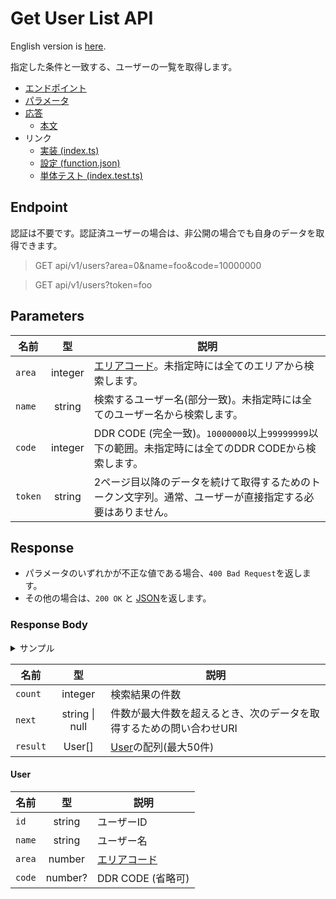 # Get User List API

English version is [here](./README.md).

指定した条件と一致する、ユーザーの一覧を取得します。

- [エンドポイント](#endpoint)
- [パラメータ](#parameters)
- [応答](#response)
  - [本文](#response-body)
- リンク
  - [実装 (index.ts)](./index.ts)
  - [設定 (function.json)](./function.json)
  - [単体テスト (index.test.ts)](./index.test.ts)

## Endpoint

認証は不要です。認証済ユーザーの場合は、非公開の場合でも自身のデータを取得できます。

> GET api/v1/users?area=0&name=foo&code=10000000

> GET api/v1/users?token=foo

## Parameters

|名前|型|説明|
|----|:--:|---|
|`area`|integer|[エリアコード](../../docs/db/users-ja.md#area)。未指定時には全てのエリアから検索します。|
|`name`|string|検索するユーザー名(部分一致)。未指定時には全てのユーザー名から検索します。|
|`code`|integer|DDR CODE (完全一致)。`10000000`以上`99999999`以下の範囲。未指定時には全てのDDR CODEから検索します。|
|`token`|string|2ページ目以降のデータを続けて取得するためのトークン文字列。通常、ユーザーが直接指定する必要はありません。|

## Response

- パラメータのいずれかが不正な値である場合、`400 Bad Request`を返します。
- その他の場合は、`200 OK` と [JSON](#response-body)を返します。

### Response Body

<details>
  <summary>サンプル</summary>

```json
{
  "count": 2,
  "next": null,
  "result": [
    {
      "id": "afro0001",
      "name": "AFRO",
      "area": 13,
      "code": 10000000
    },
    {
      "id": "emi",
      "name": "TOSHIBA EMI",
      "area": 0
    },
  ]
}
```

</details>

|名前|型|説明|
|---|:--:|---|
|`count`|integer|検索結果の件数|
|`next`|string \| null|件数が最大件数を超えるとき、次のデータを取得するための問い合わせURI|
|`result`|User\[\]|[User](#user)の配列(最大50件)|

#### User

|名前|型|説明|
|---|:--:|---|
|`id`|string|ユーザーID|
|`name`|string|ユーザー名|
|`area`|number|[エリアコード](../../docs/db/users-ja.md#area)|
|`code`|number?|DDR CODE (省略可)|
